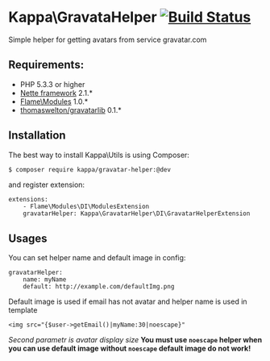 # Kappa\GravataHelper [![Build Status](https://travis-ci.org/Kappa-org/Gravatar-Helper.svg?branch=master)](https://travis-ci.org/Kappa-org/Gravatar-Helper)

Simple helper for getting avatars from service gravatar.com

## Requirements:

* PHP 5.3.3 or higher
* [Nette framework](http://nette.org/) 2.1.*
* [Flame\Modules](https://github.com/flame-org/modules) 1.0.*
* [thomaswelton/gravatarlib](https://github.com/thomaswelton/gravatarlib/) 0.1.*

## Installation

The best way to install Kappa\Utils is using Composer:
```bash
$ composer require kappa/gravatar-helper:@dev
```

and register extension:

```neon
extensions:
	- Flame\Modules\DI\ModulesExtension
	gravatarHelper: Kappa\GravatarHelper\DI\GravatarHelperExtension
```

## Usages

You can set helper name and default image in config:

```
gravatarHelper:
	name: myName
	default: http://example.com/defaultImg.png
```

Default image is used if email has not avatar and helper name is used in template
```latte
<img src="{$user->getEmail()|myName:30|noescape}"
```

*Second parametr is avatar display size*
**You must use ```noescape``` helper when you can use default image without ```noescape``` default image do not work!**